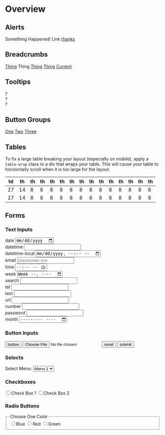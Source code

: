 <h1 class="trailer-0">Overview</h1>

<h2 class="leader-2 trailer-1" id="alerts">Alerts</h2>

<div class="alert alert-green link-yellow is-active">
Something Happened! <a>Link</a>
<a href="#" class="alert-close">thanks</a>
</div>

<h2 class="leader-2 trailer-1" id="breadcrumbs">Breadcrumbs</h2>

<nav class="breadcrumbs padding-leader-1">
<a href="#" class="crumb">Thing</a>
<span class="crumb">Thing</span>
<a href="#" class="crumb">Thing</a>
<a href="#" class="crumb">Thing</a>
<a href="#" class="crumb is-active">Current</a>
</nav>

<h2 class="leader-2 trailer-1" id="tooltips">Tooltips</h2>

<div class="column-17 trailer-1">
<div class="tooltip" data-message="This is the message of the tooltip">
  <span class="icon-help">?</span>
</div>
</div>

<div class="column-17 trailer-1">
<div class="tooltip tooltip-left" data-message="This is the message of the tooltip">
  <span class="icon-help">?</span>
</div>
</div>

<div class="column-17 trailer-1">
<div class="tooltip tooltip-right" data-message="This is the message of the tooltip">
  <span class="icon-help">?</span>
</div>
</div>

<h2 class="leader-2" id="button-groups">Button Groups</h2>

<nav class="leader-1">
<a href="#" class="btn btn-grouped">One</a>
<a href="#" class="btn btn-grouped">Two</a>
<a href="#" class="btn btn-grouped">Three</a>
</nav>

<h2 class="leader-2 trailer-1" id="tables">Tables</h2>

<p>To fix a large table breaking your layout (especially on mobile), apply a <code>table-wrap</code> class to a div that wraps your table. This will cause your table to horizontally scroll when it is too large for the layout.</p>

<div class="table-wrap" class="trailer-3">
<table>
  <thead>
    <tr>
      <th> td </th>
      <th> th </th>
      <th> th </th>
      <th> th </th>
      <th> th </th>
      <th> th </th>
      <th> th </th>
      <th> th </th>
      <th> th </th>
      <th> th </th>
      <th> th </th>
      <th> th </th>
      <th> th </th>
      <th> th </th>
      <th> th </th>
    </tr>
  </thead>
  <tbody>
    <tr>
      <td> 27 </td>
      <td> 14 </td>
      <td> 8  </td>
      <td> 8  </td>
      <td> 8  </td>
      <td> 8  </td>
      <td> 8  </td>
      <td> 8  </td>
      <td> 8  </td>
      <td> 8  </td>
      <td> 8  </td>
      <td> 8  </td>
      <td> 8  </td>
      <td> 8  </td>
      <td> 8  </td>
    </tr>
    <tr>
      <td> 27 </td>
      <td> 14 </td>
      <td> 8  </td>
      <td> 8  </td>
      <td> 8  </td>
      <td> 8  </td>
      <td> 8  </td>
      <td> 8  </td>
      <td> 8  </td>
      <td> 8  </td>
      <td> 8  </td>
      <td> 8  </td>
      <td> 8  </td>
      <td> 8  </td>
      <td> 8  </td>
    </tr>
  </tbody>
</table>
</div>

<h2 class="leader-2 trailer-1" id="forms">Forms</h2>

<h3 id="text-inputs">Text Inputs</h3>
<div class="block-group block-group-3-up">
<div class="block">
  <label>date
    <input type='date'>
  </label>
</div>
<div class="block">
  <label>datetime
    <input type='datetime'>
  </label>
</div>
<div class="block">
  <label>datetime-local
    <input type='datetime-local'>
  </label>
</div>
<div class="block">
  <label>email
    <input type='email' placeholder='placeholder text'>
  </label>
</div>
<div class="block">
  <label>time
    <input type='time'>
  </label>
</div>
<div class="block">
  <label>week
    <input type='week'>
  </label>
</div>
<div class="block">
  <label>search
    <input type='search'>
  </label>
</div>
<div class="block">
  <label>tel
    <input type='tel'>
  </label>
</div>
<div class="block">
  <label>text
    <input type='text'>
  </label>
</div>
<div class="block">
  <label>url
    <input type='url'>
  </label>
</div>
<div class="block">
  <label>number
    <input type='number'>
  </label>
</div>
<div class="block">
  <label>password
    <input type='password'>
  </label>
</div>
<div class="block">
  <label>month
    <input type='month'>
  </label>
</div>
</div>

<h3 id="button-inputs">Button Inputs</h3>

<input type="button" value="button" id="button">
<input type="file" value="file" id="file">
<input type="reset" value="reset" id="reset">
<input type="submit" value="submit" id="submit">

<h3 id="selects">Selects</h3>
<label>
Select Menu:
<select>
  <option value="">Menu 1</option>
  <option value="">Menu 2</option>
  <option value="">Menu 3</option>
  <option value="">Menu 4</option>
</select>
</label>

<h3 id="checkboxes">Checkboxes</h3>
<input type="checkbox" id="checkbox"><label for="checkbox">Check Box 1</label>
<input type="checkbox" id="checkbox2"><label for="checkbox2">Check Box 2</label>

<h3 id="radio-buttons">Radio Buttons</h3>

<fieldset>
<legend>Choose One Color</legend>
<input type="radio" name="color" value="blue" id="blue"><label for="blue">Blue</label>
<input type="radio" name="color" value="red" id="red"><label for="red">Red</label>
<input type="radio" name="color" value="green" id="green"><label for="green">Green</label>
</fieldset>